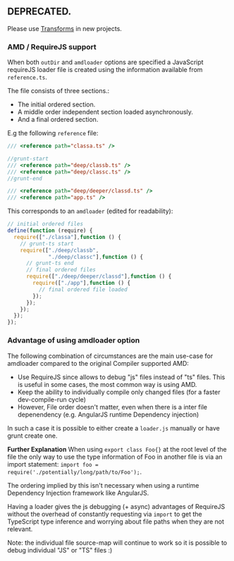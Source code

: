 ## DEPRECATED.
Please use [Transforms](https://github.com/grunt-ts/grunt-ts#transforms) in new projects.

### AMD / RequireJS support

When both `outDir` and `amdloader` options are specified a JavaScript requireJS loader file is created using the information available from `reference.ts`.

The file consists of three sections.:

* The initial ordered section.
* A middle order independent section loaded asynchronously.
* And a final ordered section.

E.g the following `reference` file:

```typescript
/// <reference path="classa.ts" />

//grunt-start
/// <reference path="deep/classb.ts" />
/// <reference path="deep/classc.ts" />
//grunt-end

/// <reference path="deep/deeper/classd.ts" />
/// <reference path="app.ts" />
```

This corresponds to an `amdloader` (edited for readability):

```typescript
// initial ordered files
define(function (require) {
  require(["./classa"],function () {
    // grunt-ts start
    require(["./deep/classb",
             "./deep/classc"],function () {
      // grunt-ts end
      // final ordered files
      require(["./deep/deeper/classd"],function () {  
        require(["./app"],function () {
          // final ordered file loaded
        });
      });
    });
  });
});
```

### Advantage of using amdloader option

The following combination of circumstances are the main use-case for amdloader compared to the original Compiler supported AMD:

* Use RequireJS since allows to debug "js" files instead of "ts" files. This is useful in some cases, the most common way is using AMD.
* Keep the ability to individually compile only changed files (for a faster dev-compile-run cycle)
* However, File order doesn't matter, even when there is a inter file depenendency (e.g. AngularJS runtime Dependency injection)

In such a case it is possible to either create a `loader.js` manually or have grunt create one.

**Further Explanation** When using `export class Foo{}` at the root level of the file the only way to use the type information of Foo in another file is via an import statement: `import foo = require('./potentially/long/path/to/Foo');`.

The ordering implied by this isn't necessary when using a runtime Dependency Injection framework like AngularJS.

Having a loader gives the js debugging (+ async) advantages of RequireJS without the overhead of constantly requesting via `import` to get the TypeScript type inference and worrying about file paths when they are not relevant.

Note: the individual file source-map will continue to work so it is possible to debug individual "JS" or "TS" files :)
